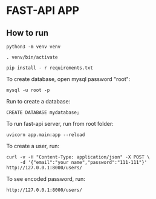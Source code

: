 # FAST-API APP


## How to run
```shell
python3 -m venv venv
```
```shell
. venv/bin/activate
```
```shell
pip install - r requirements.txt
```

To create database, open mysql password "root":
```shell
mysql -u root -p
```
Run to create a database:
```
CREATE DATABASE mydatabase;
```


To run fast-api server, run from root folder:
```shell
uvicorn app.main:app --reload
```

To create a user, run:
```shell
curl -v -H "Content-Type: application/json" -X POST \
     -d '{"email":"your name","password":"111-111"}' http://127.0.0.1:8000/users/
```

To see encoded password, run:
```shell
http://127.0.0.1:8000/users/
```
